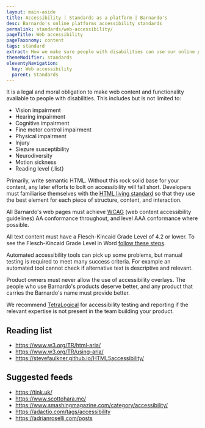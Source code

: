 ```yaml
---
layout: main-aside
title: Accessibility | Standards as a platform | Barnardo's
desc: Barnardo's online platforms accessibility standards
permalink: standards/web-accessibility/
pageTitle: Web accessibility
pageTaxonomy: content
tags: standard
extract: How we make sure people with disabilities can use our online products.
themeModifier: standards
eleventyNavigation:
  key: Web accessibility
  parent: Standards
---
```


It is a legal and moral obligation to make web content and functionality available to people with disabilities. This includes but is not limited to:

- Vision impairment
- Hearing impairment
- Cognitive impairment
- Fine motor control impairment
- Physical impairment
- Injury
- Siezure susceptibility
- Neurodiversity
- Motion sickness
- Reading level
{.list}

Primarily, write semantic HTML. Without this rock solid base for your content, any later efforts to bolt on accessibility will fall short. Developers must familiarise themselves with the [HTML living standard](https://html.spec.whatwg.org/multipage/) so that they use the best element for each piece of structure, content, and interaction.

All Barnardo's web pages must achieve [WCAG](https://www.w3.org/TR/WCAG21/) (web content accessibility guidelines) AA conformance throughout, and level AAA conformance where possible.

All text content must have a Flesch-Kincaid Grade Level of 4.2 or lower. To see the Flesch-Kincaid Grade Level in Word [follow these steps](https://support.microsoft.com/en-us/office/get-your-document-s-readability-and-level-statistics-85b4969e-e80a-4777-8dd3-f7fc3c8b3fd2).

Automated accessibility tools can pick up some problems, but manual testing is required to meet many success criteria. For example an automated tool cannot check if alternative text is descriptive and relevant.

Product owners must never allow the use of accessibility overlays. The people who use Barnardo's products deserve better, and any product that carries the Barnardo's name must provide better.

We recommend [TetraLogical](https://tetralogical.com/) for accessibility testing and reporting if the relevant expertise is not present in the team building your product.

## Reading list

- https://www.w3.org/TR/html-aria/
- https://www.w3.org/TR/using-aria/
- https://stevefaulkner.github.io/HTML5accessibility/

## Suggested feeds

- https://tink.uk/
- https://www.scottohara.me/
- https://www.smashingmagazine.com/category/accessibility/
- https://adactio.com/tags/accessibility
- https://adrianroselli.com/posts
